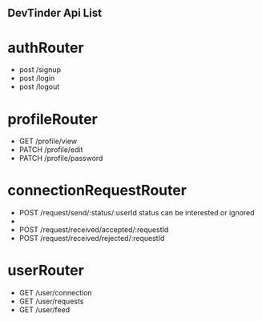 ## DevTinder Api List

# authRouter
- post /signup
- post /login
- post /logout

# profileRouter
- GET /profile/view
- PATCH /profile/edit
- PATCH /profile/password

# connectionRequestRouter
- POST /request/send/:status/:userId  status can be interested or ignored
- 
- POST /request/received/accepted/:requestId
- POST /request/received/rejected/:requestId

# userRouter
- GET /user/connection
- GET /user/requests
- GET /user/feed